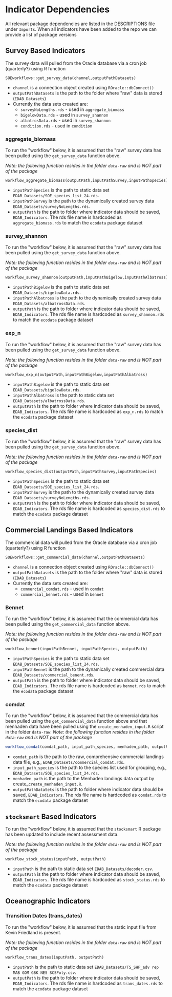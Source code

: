 # Indicator Dependencies

All relevant package dependencies are listed in the DESCRIPTIONS file under `Imports`.
When all indicators have been added to the repo we can provide a list of package versions

## Survey Based Indicators

The survey data will pulled from the Oracle database via a cron job (quarterly?) using R function

```
SOEworkflows::get_survey_data(channel,outputPathDatasets)
```

* `channel` is a connection object created using `ROracle::dbConnect()`
* `outputPathDatasets` is the path to the folder where "raw" data is stored (`EDAB_Datasets`)
* Currently the data sets created are:
  - `surveyNoLengths.rds` - used in `aggregate_biomass`
  - `bigelowData.rds` - used in `survey_shannon`
  - `albatrosData.rds` - used in `survey_shannon`
  - `condition.rds` - used in `condition`

### aggregate_biomass

To run the "workflow" below, it is assumed that the "raw" survey data has been pulled using the 
`get_survey_data` function above.

*Note: the following function resides in the folder `data-raw` and is NOT part of the package*

```
workflow_aggregate_biomass(outputPath,inputPathSurvey,inputPathSpecies)
```

* `inputPathSpecies` is the path to static data set `EDAB_Datasets/SOE_species_list_24.rds`.
* `inputPathSurvey` is the path to the dynamically created survey data `EDAB_Datasets/surveyNoLengths.rds`. 
* `outputPath` is the path to folder where indicator data should be saved, `EDAB_Indicators`.
The rds file name is hardcoded as `aggregate_biomass.rds` to match the `ecodata` package dataset

### survey_shannon

To run the "workflow" below, it is assumed that the "raw" survey data has been pulled using the 
`get_survey_data` function above.

*Note: the following function resides in the folder `data-raw` and is NOT part of the package*

```
workflow_survey_shannon(outputPath,inputPathBigelow,inputPathAlbatross)
```

* `inputPathBigelow` is the path to static data set `EDAB_Datasets/bigelowData.rds`.
* `inputPathAlbatross` is the path to the dynamically created survey data `EDAB_Datasets/albatrossData.rds`. 
* `outputPath` is the path to folder where indicator data should be saved, `EDAB_Indicators`.
The rds file name is hardcoded as `survey_shannon.rds` to match the `ecodata` package dataset

### exp_n

To run the "workflow" below, it is assumed that the "raw" survey data has been pulled using the 
`get_survey_data` function above.

*Note: the following function resides in the folder `data-raw` and is NOT part of the package*

```
workflow_exp_n(outputPath,inputPathBigelow,inputPathAlbatross)
```

* `inputPathBigelow` is the path to static data set `EDAB_Datasets/bigelowData.rds`.
* `inputPathAlbatross` is the path to static data set `EDAB_Datasets/albatrossData.rds`. 
* `outputPath` is the path to folder where indicator data should be saved, `EDAB_Indicators`.
The rds file name is hardcoded as `exp_n.rds` to match the `ecodata` package dataset

### species_dist

To run the "workflow" below, it is assumed that the "raw" survey data has been pulled using the 
`get_survey_data` function above.

*Note: the following function resides in the folder `data-raw` and is NOT part of the package*

```
workflow_species_dist(outputPath,inputPathSurvey,inputPathSpecies)
```

* `inputPathSpecies` is the path to static data set `EDAB_Datasets/SOE_species_list_24.rds`.
* `inputPathSurvey` is the path to the dynamically created survey data `EDAB_Datasets/surveyNoLengths.rds`. 
* `outputPath` is the path to folder where indicator data should be saved, `EDAB_Indicators`.
The rds file name is hardcoded as `species_dist.rds` to match the `ecodata` package dataset

## Commercial Landings Based Indicators

The commercial data will pulled from the Oracle database via a cron job (quarterly?) using R function

```
SOEworkflows::get_commercial_data(channel,outputPathDatasets)
```

* `channel` is a connection object created using `ROracle::dbConnect()`
* `outputPathDatasets` is the path to the folder where "raw" data is stored (`EDAB_Datasets`)
* Currently the data sets created are:
  - `commercial_comdat.rds` - used in `comdat`
  - `commercial_bennet.rds` - used in `bennet`


### Bennet

To run the "workflow" below, it is assumed that the commercial data has been pulled using the 
`get_commercial_data` function above.

*Note: the following function resides in the folder `data-raw` and is NOT part of the package*

```
workflow_bennet(inputPathBennet, inputPathSpecies, outputPath)
```

* `inputPathSpecies` is the path to static data set `EDAB_Datasets/SOE_species_list_24.rds`.
* `inputPathBennet` is the path to the dynamically created commercial data `EDAB_Datasets/commercial_benent.rds`. 
* `outputPath` is the path to folder where indicator data should be saved, `EDAB_Indicators`.
The rds file name is hardcoded as `bennet.rds` to match the `ecodata` package dataset


### comdat

To run the "workflow" below, it is assumed that the commercial data has been pulled using the 
`get_commercial_data` function above and that menhaden data have been pulled using the 
`create_menhaden_input.R` script in the folder `data-raw`.
*Note: the following function resides in the folder `data-raw` and is NOT part of the package*

```R
workflow_comdat(comdat_path, input_path_species, menhaden_path, outputPathDataSets)
```

* `comdat_path` is the path to the raw, comprehensive commercial landings data file, e.g., `EDAB_Datasets/commercial_comdat.rds`.
* `input_path_species` is the path to the species list used for grouping, e.g., `EDAB_Datasets/SOE_species_list_24.rds`.
* `menhaden_path` is the path to the Menhaden landings data output by create_`create_menhaden_input.R`.
* `outputPathDataSets` is the path to folder where indicator data should be saved, `EDAB_Indicators`.
The rds file name is hardcoded as `comdat.rds` to match the `ecodata` package dataset

## `stocksmart` Based Indicators

To run the "workflow" below, it is assumed that the `stocksmart` R package has been updated to include recent assessment data.

*Note: the following function resides in the folder `data-raw` and is NOT part of the package*

```
workflow_stock_status(inputPath, outputPath)
```

* `inputPath` is the path to static data set `EDAB_Datasets/decoder.csv`.
* `outputPath` is the path to folder where indicator data should be saved, `EDAB_Indicators`.
The rds file name is hardcoded as `stock_status.rds` to match the `ecodata` package dataset


## Oceanographic Indicators

### Transition Dates (trans_dates)

To run the "workflow" below, it is assumed that the static input file from Kevin Friedland is present.

*Note: the following function resides in the folder `data-raw` and is NOT part of the package*


```
workflow_trans_dates(inputPath, outputPath)
```

* `inputPath` is the path to static data set `EDAB_Datasets/TS_SHP_adv rep MAB GOM GBK NES SCSPoly.csv`.
* `outputPath` is the path to folder where indicator data should be saved, `EDAB_Indicators`.
The rds file name is hardcoded as `trans_dates.rds` to match the `ecodata` package dataset
